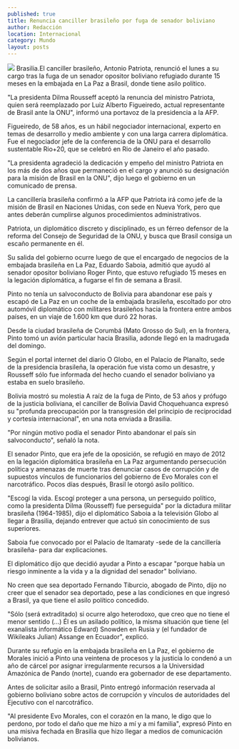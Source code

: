 ```yaml
---
published: true
title: Renuncia canciller brasileño por fuga de senador boliviano
author: Redacción
location: Internacional
category: Mundo
layout: posts
---
```


![](http://i.imgur.com/LGYHCnNm.jpg)
Brasilia.El canciller brasileño, Antonio Patriota, renunció el lunes a su cargo tras la fuga de un senador opositor boliviano refugiado durante 15 meses en la embajada en La Paz a Brasil, donde tiene asilo político.

"La presidenta Dilma Rousseff aceptó la renuncia del ministro Patriota, quien será reemplazado por Luiz Alberto Figueiredo, actual representante de Brasil ante la ONU", informó una portavoz de la presidencia a la AFP.

Figueiredo, de 58 años, es un hábil negociador internacional, experto en temas de desarrollo y medio ambiente y con una larga carrera diplomática. Fue el negociador jefe de la conferencia de la ONU para el desarrollo sustentable Rio+20, que se celebró en Rio de Janeiro el año pasado.

"La presidenta agradeció la dedicación y empeño del ministro Patriota en los más de dos años que permaneció en el cargo y anunció su designación para la misión de Brasil en la ONU", dijo luego el gobierno en un comunicado de prensa.

La cancillería brasileña confirmó a la AFP que Patriota irá como jefe de la misión de Brasil en Naciones Unidas, con sede en Nueva York, pero que antes deberán cumplirse algunos procedimientos administrativos.

Patriota, un diplomático discreto y disciplinado, es un férreo defensor de la reforma del Consejo de Seguridad de la ONU, y busca que Brasil consiga un escaño permanente en él.

Su salida del gobierno ocurre luego de que el encargado de negocios de la embajada brasileña en La Paz, Eduardo Saboia, admitió que ayudó al senador opositor boliviano Roger Pinto, que estuvo refugiado 15 meses en la legación diplomática, a fugarse el fin de semana a Brasil.

Pinto no tenía un salvoconducto de Bolivia para abandonar ese país y escapó de La Paz en un coche de la embajada brasileña, escoltado por otro automóvil diplomático con militares brasileños hacia la frontera entre ambos países, en un viaje de 1.600 km que duró 22 horas.

Desde la ciudad brasileña de Corumbá (Mato Grosso do Sul), en la frontera, Pinto tomó un avión particular hacia Brasilia, adonde llegó en la madrugada del domingo.

Según el portal internet del diario O Globo, en el Palacio de Planalto, sede de la presidencia brasileña, la operación fue vista como un desastre, y Rousseff sólo fue informada del hecho cuando el senador boliviano ya estaba en suelo brasileño.

Bolivia mostró su molestia A raíz de la fuga de Pinto, de 53 años y prófugo de la justicia boliviana, el canciller de Bolivia David Choquehuanca expresó su "profunda preocupación por la transgresión del principio de reciprocidad y cortesía internacional", en una nota enviada a Brasilia.

"Por ningún motivo podía el senador Pinto abandonar el país sin salvoconducto", señaló la nota.

El senador Pinto, que era jefe de la oposición, se refugió en mayo de 2012 en la legación diplomática brasileña en La Paz argumentando persecución política y amenazas de muerte tras denunciar casos de corrupción y de supuestos vínculos de funcionarios del gobierno de Evo Morales con el narcotráfico. Pocos días después, Brasil le otorgó asilo político.

"Escogí la vida. Escogí proteger a una persona, un perseguido político, como la presidenta Dilma (Rousseff) fue perseguida" por la dictadura militar brasileña (1964-1985), dijo el diplomático Saboia a la televisión Globo al llegar a Brasilia, dejando entrever que actuó sin conocimiento de sus superiores.

Saboia fue convocado por el Palacio de Itamaraty -sede de la cancillería brasileña- para dar explicaciones.

El diplomático dijo que decidió ayudar a Pinto a escapar "porque había un riesgo inminente a la vida y a la dignidad del senador" boliviano.

No creen que sea deportado Fernando Tiburcio, abogado de Pinto, dijo no creer que el senador sea deportado, pese a las condiciones en que ingresó a Brasil, ya que tiene el asilo político concedido.

"Sólo (será extraditado) si ocurre algo heterodoxo, que creo que no tiene el menor sentido (...) Él es un asilado político, la misma situación que tiene (el exanalista informático Edward) Snowden en Rusia y (el fundador de Wikileaks Julian) Assange en Ecuador", explicó.

Durante su refugio en la embajada brasileña en La Paz, el gobierno de Morales inició a Pinto una veintena de procesos y la justicia lo condenó a un año de cárcel por asignar irregularmente recursos a la Universidad Amazónica de Pando (norte), cuando era gobernador de ese departamento.

Antes de solicitar asilo a Brasil, Pinto entregó información reservada al gobierno boliviano sobre actos de corrupción y vínculos de autoridades del Ejecutivo con el narcotráfico.

"Al presidente Evo Morales, con el corazón en la mano, le digo que lo perdono, por todo el daño que me hizo a mí y a mi familia", expresó Pinto en una misiva fechada en Brasilia que hizo llegar a medios de comunicación bolivianos.
